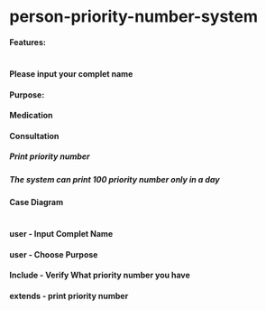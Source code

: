 # person-priority-number-system
#### Features: <h1> 
#### Please input your complet name
#### Purpose:
####         Medication 
####         Consultation 
##### Print priority number
##### The system can print 100 priority number only in a day


#### Case Diagram <h1>
#### user - Input Complet Name
#### user - Choose Purpose

#### Include - Verify What priority number you have
#### extends - print priority number
